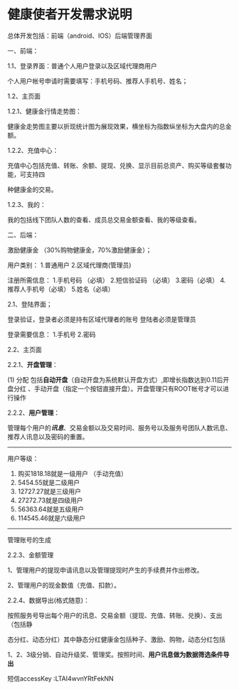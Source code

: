 # 健康使者开发需求说明

总体开发包括：前端（android、IOS）后端管理界面

一、前端：

1.1、登录界面：普通个人用户登录以及区域代理商用户

个人用户帐号申请时需要填写：手机号码、推荐人手机号、姓名；

1.2、主页面

1.2.1、健康金行情走势图：

健康金走势图主要以折现统计图为展现效果，横坐标为指数纵坐标为大盘内的总金额。

1.2.2、充值中心：

充值中心包括充值、转账、余额、提现、兑换、显示目前总资产、购买等级套餐功能，可支持四

种健康金的交易。

1.2.3、我的：

我的包括线下团队人数的查看、成员总交易金额查看、我的等级查看。

二、后端：

激励健康金 （30%购物健康金，70%激励健康金）；

用户类别：
1.普通用户
2.区域代理商(管理员)

注册所需信息：
1.手机号码 （必填）
2.短信验证码 （必填）
3.密码（必填）
4.推荐人手机号（必填）
5.姓名（必填）

2.1、登陆界面；

登录验证，登录者必须是持有区域代理者的账号
登陆者必须是管理员

登录需要信息：
1.手机号
2.密码

2.2、主页面

2.2.1、**开盘管理**：

(1) 分配
包括**自动开盘**（自动开盘为系统默认开盘方式）,即增长指数达到0.11后开盘分红
、手动开盘（指定一个按钮直接开盘）。开盘管理只有ROOT帐号才可以进行操作

2.2.2、**用户管理**：

管理每个用户的***讯息***、交易金额以及交易时间、服务号以及服务号团队人数讯息、推荐人讯息以及密码的重置。

---

用户等级：

1. 购买1818.18就是一级用户 （手动充值）
2. 5454.55就是二级用户
3. 12727.27就是三级用户
4. 27272.73就是四级用户
5. 56363.64就是五级用户
6. 114545.46就是六级用户

---

管理账号的生成

2.2.3、金额管理

1、管理用户的提现申请讯息以及管理提现时产生的手续费并作出修改。

2、管理用户的现金数值（充值、扣款）。

2.2.4、数据导出(格式随意)：

按照服务号导出每个用户的讯息、交易金额（提现、充值、转账、兑换）、支出（包括静

态分红、动态分红）其中静态分红健康金包括种子、激励、购物，动态分红包括

1、2、3级分销、自动升级奖、管理奖。按照时间、**用户讯息做为数据筛选条件导出**

短信accessKey :LTAI4wvnYRtFekNN